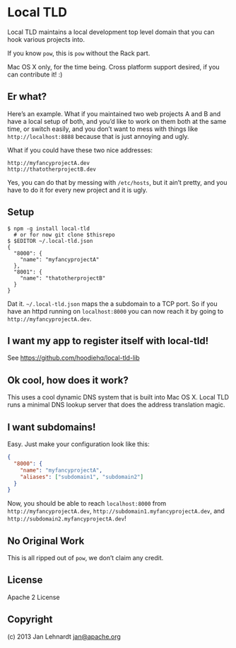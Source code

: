 # Local TLD

Local TLD maintains a local development top level domain that you can hook various projects into.

If you know `pow`, this is `pow` without the Rack part.

Mac OS X only, for the time being. Cross platform support desired, if you can contribute it! :)


## Er what?

Here’s an example. What if you maintained two web projects A and B and have a local setup of both, and you’d like to work on them both at the same time, or switch easily, and you don’t want to mess with things like `http://localhost:8888` because that is just annoying and ugly.

What if you could have these two nice addresses:

    http://myfancyprojectA.dev
    http://thatotherprojectB.dev

Yes, you can do that by messing with `/etc/hosts`, but it ain’t pretty, and you have to do it for every new project and it is ugly.


## Setup

    $ npm -g install local-tld
      # or for now git clone $thisrepo
    $ $EDITOR ~/.local-tld.json
    {
      "8000": {
        "name": "myfancyprojectA"
      },
      "8001": {
        "name": "thatotherprojectB"
      }
    }

Dat it. `~/.local-tld.json` maps the a subdomain to a TCP port. So if you have an httpd running on `localhost:8000` you can now reach it by going to `http://myfancyprojectA.dev`.


## I want my app to register itself with local-tld!

See https://github.com/hoodiehq/local-tld-lib


## Ok cool, how does it work?

This uses a cool dynamic DNS system that is built into Mac OS X. Local TLD runs a minimal DNS lookup server that does the address translation magic.

## I want subdomains!
Easy. Just make your configuration look like this:

```json
{
  "8000": {
    "name": "myfancyprojectA",
    "aliases": ["subdomain1", "subdomain2"]
  }
}
```

Now, you should be able to reach `localhost:8000` from `http://myfancyprojectA.dev`, `http://subdomain1.myfancyprojectA.dev`, and `http://subdomain2.myfancyprojectA.dev`!

## No Original Work

This is all ripped out of `pow`, we don’t claim any credit.


## License

Apache 2 License


## Copyright

(c) 2013 Jan Lehnardt <jan@apache.org>
